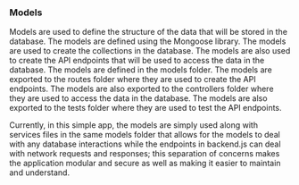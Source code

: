 ### Models
Models are used to define the structure of the data that will be stored in the database. The models are defined using the Mongoose library. The models are used to create the collections in the database. The models are also used to create the API endpoints that will be used to access the data in the database. The models are defined in the models folder. The models are exported to the routes folder where they are used to create the API endpoints. The models are also exported to the controllers folder where they are used to access the data in the database. The models are also exported to the tests folder where they are used to test the API endpoints.

Currently, in this simple app, the models are simply used along with services files in the same models folder that allows for the models to deal with any database interactions while the endpoints in backend.js can deal with network requests and responses; this separation of concerns makes the application modular and secure as well as making it easier to maintain and understand.